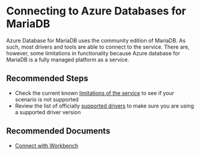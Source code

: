 <properties
    pageTitle="Connecting to MariaDB"
    description="Connecting to MariaDB"
    service="microsoft.dbformariadb"
    resource="servers"
    authors="TheJY"
    ms.author="jeanyd"
    displayOrder="340"
    selfHelpType="generic"
    supportTopicIds="32640116"
    resourceTags="servers, databases"
    productPesIds="16617"
    cloudEnvironments="public, Fairfax, usnat, ussec"
    articleId="aefc1837-c95a-484a-8502-eb9f8b270fed"
	ownershipId="AzureData_AzureDatabaseforMariaDB"
/>

# Connecting to Azure Databases for MariaDB

Azure Database for MariaDB uses the community edition of MariaDB. As such, most drivers and tools are able to connect to the service. There are, however, some limitations in functionality because Azure database for MariaDB is a fully managed platform as a service.

## **Recommended Steps**

* Check the current known [limitations of the service](https://docs.microsoft.com/azure/mariadb/concepts-limits) to see if your scenario is not supported
* Review the list of officially [supported drivers](https://docs.microsoft.com/azure/mariadb/concepts-compatibility) to make sure you are using a supported driver version

## **Recommended Documents**

* [Connect with Workbench](https://docs.microsoft.com/azure/mariadb/connect-workbench)
